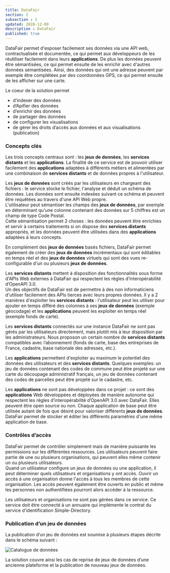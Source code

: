 ```yaml
---
title: DataFair
section: 2
subsection : 1
updated: 2020-12-09
description : DataFair
published: true
---
```


DataFair permet d'exposer facilement ses données via une API web, contractualisée et documentée, ce qui permet aux développeurs de les réutiliser facilement dans leurs **applications**. De plus les données peuvent être sémantisées, ce qui permet ensuite de les enrichir avec d'autres données sémantisées. Ainsi, des données qui ont une adresse peuvent par exemple être complétées par des coordonnées GPS, ce qui permet ensuite de les afficher sur une carte.

Le coeur de la solution permet
* d’indexer des données
* d’Apifier des données
* d’enrichir des données
* de partager des données
* de configurer les visualisations
* de gérer les droits d’accès aux données et aux visualisations (publication)


### Concepts clés

Les trois concepts centraux sont : les **jeux de données**, les **services distants** et les **applications**. La finalité de ce service est de pouvoir utiliser facilement des **applications** adaptées à différents métiers et alimentées par une combinaison de **services distants** et de données propres à l'utilisateur.

Les **jeux de données** sont créés par les utilisateurs en chargeant des fichiers : le service stocke le fichier, l'analyse et déduit un schéma de données. Les données sont ensuite indexées suivant ce schéma et peuvent être requêtées au travers d'une API Web propre.  
L'utilisateur peut sémantiser les champs des **jeux de données**, par exemple en déterminant qu'une colonne contenant des données sur 5 chiffres est un champ de type Code Postal.  
Cette sémantisation permet 2 choses : les données peuvent être enrichies et servir à certains traitements si on dispose des **services distants** appropriés, et les données peuvent être utilisées dans des **applications** adaptées à leurs concepts.

En complément des **jeux de données** basés fichiers, DataFair permet également de créer des **jeux de données** incrémentaux qui sont éditables en temps réel et des **jeux de données** virtuels qui sont des vues re-configurable d'un ou plusieurs **jeux de données**.

Les **services distants** mettent à disposition des fonctionnalités sous forme d'APIs Web externes à DataFair qui respectent les règles d’interopérabilité d’OpenAPI 3.0.  
Un des objectifs de DataFair est de permettre à des non informaticiens d'utiliser facilement des APIs tierces avec leurs propres données. Il y a 2 manières d'exploiter les **services distants** : l'utilisateur peut les utiliser pour ajouter en temps différé des colonnes à ses **jeux de données** (exemple géocodage) et les **applications** peuvent les exploiter en temps réel (exemple fonds de carte).

Les **services distants** connectés sur une instance DataFair ne sont pas gérés par les utilisateurs directement, mais plutôt mis à leur disposition par les administrateurs. Nous proposon  un certain nombre de **services distants** compatibles avec l’abonnement (fonds de carte, base des entreprises de France, cadastre, base nationale des adresses, etc.).

Les **applications** permettent d'exploiter au maximum le potentiel des données des utilisateurs et des **services distants**. Quelques exemples: un jeu de données contenant des codes de commune peut être projeté sur une carte du découpage administratif français, un jeu de données contenant des codes de parcelles peut être projeté sur le cadastre, etc.

Les **applications** ne sont pas développées dans ce projet : ce sont des **applications** Web développées et déployées de manière autonome qui respectent les règles d’interopérabilité d’OpenAPI 3.0 avec DataFair. Elles peuvent être open source ou non. Chaque application de base peut être utilisée autant de fois que désiré pour valoriser différents **jeux de données**. DataFair permet de stocker et éditer les différents paramètres d'une même application de base.

### Contrôles d’accès
DataFair permet de contrôler simplement mais de manière puissante les permissions sur les différentes ressources. Les utilisateurs peuvent faire partie de une ou plusieurs organisations, qui peuvent elles même contenir un ou plusieurs utilisateurs.  
Quand un utilisateur configure un jeux de données ou une application, il peut déterminer quels utilisateurs et organisations y ont accès. Ouvrir un accès à une organisation donne l'accès à tous les membres de cette organisation. Les accès peuvent également être ouverts en public et même les personnes non authentifiées pourront alors accéder à la ressource.

Les utilisateurs et organisations ne sont pas gérées dans ce service. Ce service doit être connecté à un annuaire qui implémente le contrat du service d'identification Simple-Directory.


### Publication d’un jeu de données

La publication d’un jeu de données est soumise à plusieurs étapes décrite dans le schéma suivant :

![Catalogue de données](./images/technical-architecture/publication.jpeg)

La solution couvre ainsi les cas de reprise de jeux de données d’une ancienne plateforme et la publication de nouveau jeux de données.
